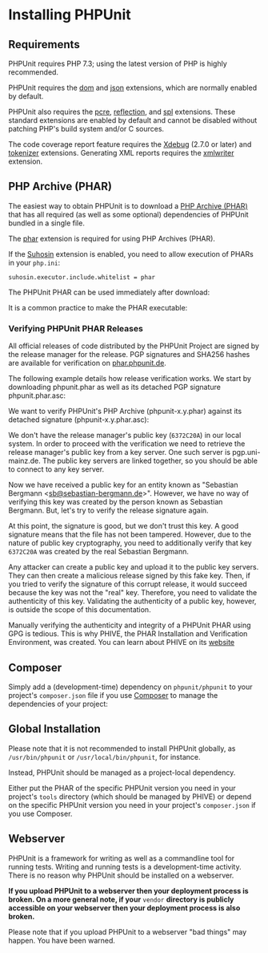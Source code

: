 Installing PHPUnit
==================

Requirements
------------

PHPUnit requires PHP 7.3; using the latest version of PHP is highly
recommended.

PHPUnit requires the [dom](http://php.net/manual/en/dom.setup.php) and
[json](http://php.net/manual/en/json.installation.php) extensions, which
are normally enabled by default.

PHPUnit also requires the
[pcre](http://php.net/manual/en/pcre.installation.php),
[reflection](http://php.net/manual/en/reflection.installation.php), and
[spl](http://php.net/manual/en/spl.installation.php) extensions. These
standard extensions are enabled by default and cannot be disabled
without patching PHP's build system and/or C sources.

The code coverage report feature requires the
[Xdebug](http://xdebug.org/) (2.7.0 or later) and
[tokenizer](http://php.net/manual/en/tokenizer.installation.php)
extensions. Generating XML reports requires the
[xmlwriter](http://php.net/manual/en/xmlwriter.installation.php)
extension.

PHP Archive (PHAR)
------------------

The easiest way to obtain PHPUnit is to download a [PHP Archive
(PHAR)](http://php.net/phar) that has all required (as well as some
optional) dependencies of PHPUnit bundled in a single file.

The [phar](http://php.net/manual/en/phar.installation.php) extension is
required for using PHP Archives (PHAR).

If the [Suhosin](http://suhosin.org/) extension is enabled, you need to
allow execution of PHARs in your `php.ini`:

    suhosin.executor.include.whitelist = phar

The PHPUnit PHAR can be used immediately after download:

It is a common practice to make the PHAR executable:

### Verifying PHPUnit PHAR Releases

All official releases of code distributed by the PHPUnit Project are
signed by the release manager for the release. PGP signatures and SHA256
hashes are available for verification on
[phar.phpunit.de](https://phar.phpunit.de/).

The following example details how release verification works. We start
by downloading phpunit.phar as well as its detached PGP signature
phpunit.phar.asc:

We want to verify PHPUnit's PHP Archive (phpunit-x.y.phar) against its
detached signature (phpunit-x.y.phar.asc):

We don't have the release manager's public key (`6372C20A`) in our local
system. In order to proceed with the verification we need to retrieve
the release manager's public key from a key server. One such server is
pgp.uni-mainz.de. The public key servers are linked together, so you
should be able to connect to any key server.

Now we have received a public key for an entity known as "Sebastian
Bergmann &lt;<sb@sebastian-bergmann.de>&gt;". However, we have no way of
verifying this key was created by the person known as Sebastian
Bergmann. But, let's try to verify the release signature again.

At this point, the signature is good, but we don't trust this key. A
good signature means that the file has not been tampered. However, due
to the nature of public key cryptography, you need to additionally
verify that key `6372C20A` was created by the real Sebastian Bergmann.

Any attacker can create a public key and upload it to the public key
servers. They can then create a malicious release signed by this fake
key. Then, if you tried to verify the signature of this corrupt release,
it would succeed because the key was not the "real" key. Therefore, you
need to validate the authenticity of this key. Validating the
authenticity of a public key, however, is outside the scope of this
documentation.

Manually verifying the authenticity and integrity of a PHPUnit PHAR
using GPG is tedious. This is why PHIVE, the PHAR Installation and
Verification Environment, was created. You can learn about PHIVE on its
[website](https://phar.io/)

Composer
--------

Simply add a (development-time) dependency on `phpunit/phpunit` to your
project's `composer.json` file if you use
[Composer](https://getcomposer.org/) to manage the dependencies of your
project:

Global Installation
-------------------

Please note that it is not recommended to install PHPUnit globally, as
`/usr/bin/phpunit` or `/usr/local/bin/phpunit`, for instance.

Instead, PHPUnit should be managed as a project-local dependency.

Either put the PHAR of the specific PHPUnit version you need in your
project's `tools` directory (which should be managed by PHIVE) or depend
on the specific PHPUnit version you need in your project's
`composer.json` if you use Composer.

Webserver
---------

PHPUnit is a framework for writing as well as a commandline tool for
running tests. Writing and running tests is a development-time activity.
There is no reason why PHPUnit should be installed on a webserver.

**If you upload PHPUnit to a webserver then your deployment process is
broken. On a more general note, if your** `vendor` **directory is
publicly accessible on your webserver then your deployment process is
also broken.**

Please note that if you upload PHPUnit to a webserver "bad things" may
happen. You have been warned.
